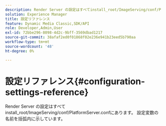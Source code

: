 ```yaml
---
description: Render Server の設定はすべてinstall_root/ImageServing/conf/PlatformServer.confにあります。 設定変数の名前を括弧内に示しています。
solution: Experience Manager
title: 設定リファレンス
feature: Dynamic Media Classic,SDK/API
role: Developer,Admin,User
exl-id: 72bbe296-8098-4d2c-9bff-3569dbad1217
source-git-commit: 38afaf2ed0f01868f02e236e941b23eed5b790aa
workflow-type: tm+mt
source-wordcount: '48'
ht-degree: 0%

---
```


# 設定リファレンス{#configuration-settings-reference}

Render Server の設定はすべてinstall_root/ImageServing/conf/PlatformServer.confにあります。 設定変数の名前を括弧内に示しています。
